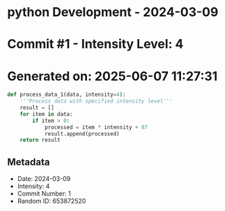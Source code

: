 ﻿# python Development - 2024-03-09
# Commit #1 - Intensity Level: 4
# Generated on: 2025-06-07 11:27:31
```python
def process_data_1(data, intensity=4):
    '''Process data with specified intensity level'''
    result = []
    for item in data:
        if item > 0:
            processed = item * intensity + 87
            result.append(processed)
    return result
```
## Metadata
- Date: 2024-03-09
- Intensity: 4
- Commit Number: 1
- Random ID: 653872520
